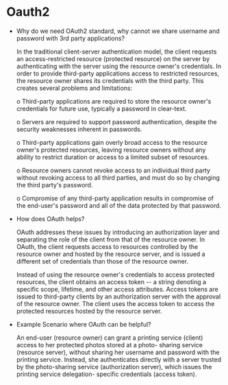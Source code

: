 # Oauth2

* Why do we need OAuth2 standard, why cannot we share username and password with 3rd party applications?
  
   In the traditional client-server authentication model, the client requests an access-restricted resource (protected resource) on the
   server by authenticating with the server using the resource owner's credentials.  In order to provide third-party applications access to
   restricted resources, the resource owner shares its credentials with the third party.  This creates several problems and limitations:

   o  Third-party applications are required to store the resource owner's credentials for future use, typically a password in clear-text.

   o  Servers are required to support password authentication, despite the security weaknesses inherent in passwords.

   o  Third-party applications gain overly broad access to the resource owner's protected resources, leaving resource owners without any
      ability to restrict duration or access to a limited subset of resources.

   o  Resource owners cannot revoke access to an individual third party without revoking access to all third parties, and must do so by
      changing the third party's password.
      
   o  Compromise of any third-party application results in compromise of the end-user's password and all of the data protected by that password.
   
* How does OAuth helps?

   OAuth addresses these issues by introducing an authorization layer and separating the role of the client from that of the resource
   owner.  In OAuth, the client requests access to resources controlled by the resource owner and hosted by the resource server, and is
   issued a different set of credentials than those of the resource owner.
   
   Instead of using the resource owner's credentials to access protected resources, the client obtains an access token -- a string denoting a
   specific scope, lifetime, and other access attributes. Access tokens are issued to third-party clients by an authorization server with the
   approval of the resource owner. The client uses the access token to access the protected resources hosted by the resource server.
   
 * Example Scenario where OAuth can be helpful?
 
   An end-user (resource owner) can grant a printing service (client) access to her protected photos stored at a photo-
   sharing service (resource server), without sharing her username and password with the printing service.  Instead, she authenticates
   directly with a server trusted by the photo-sharing service (authorization server), which issues the printing service delegation-
   specific credentials (access token).
   
  
